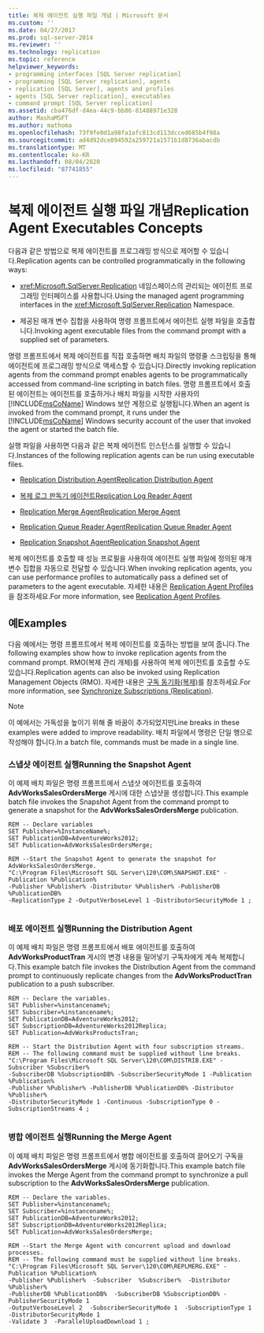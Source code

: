```yaml
---
title: 복제 에이전트 실행 파일 개념 | Microsoft 문서
ms.custom: ''
ms.date: 04/27/2017
ms.prod: sql-server-2014
ms.reviewer: ''
ms.technology: replication
ms.topic: reference
helpviewer_keywords:
- programming interfaces [SQL Server replication]
- programming [SQL Server replication], agents
- replication [SQL Server], agents and profiles
- agents [SQL Server replication], executables
- command prompt [SQL Server replication]
ms.assetid: cba476df-d4ea-44c9-bb86-81488971e328
author: MashaMSFT
ms.author: mathoma
ms.openlocfilehash: 73f9fe0d1a98fa1afc813cd113dcced685b4f98a
ms.sourcegitcommit: ad4d92dce894592a259721a1571b1d8736abacdb
ms.translationtype: MT
ms.contentlocale: ko-KR
ms.lasthandoff: 08/04/2020
ms.locfileid: "87741855"
---
```

# <a name="replication-agent-executables-concepts"></a><span data-ttu-id="ee8b2-102">복제 에이전트 실행 파일 개념</span><span class="sxs-lookup"><span data-stu-id="ee8b2-102">Replication Agent Executables Concepts</span></span>
  <span data-ttu-id="ee8b2-103">다음과 같은 방법으로 복제 에이전트를 프로그래밍 방식으로 제어할 수 있습니다.</span><span class="sxs-lookup"><span data-stu-id="ee8b2-103">Replication agents can be controlled programmatically in the following ways:</span></span>  
  
-   <span data-ttu-id="ee8b2-104"><xref:Microsoft.SqlServer.Replication> 네임스페이스의 관리되는 에이전트 프로그래밍 인터페이스를 사용합니다.</span><span class="sxs-lookup"><span data-stu-id="ee8b2-104">Using the managed agent programming interfaces in the <xref:Microsoft.SqlServer.Replication> Namespace.</span></span>  
  
-   <span data-ttu-id="ee8b2-105">제공된 매개 변수 집합을 사용하여 명령 프롬프트에서 에이전트 실행 파일을 호출합니다.</span><span class="sxs-lookup"><span data-stu-id="ee8b2-105">Invoking agent executable files from the command prompt with a supplied set of parameters.</span></span>  
  
 <span data-ttu-id="ee8b2-106">명령 프롬프트에서 복제 에이전트를 직접 호출하면 배치 파일의 명령줄 스크립팅을 통해 에이전트에 프로그래밍 방식으로 액세스할 수 있습니다.</span><span class="sxs-lookup"><span data-stu-id="ee8b2-106">Directly invoking replication agents from the command prompt enables agents to be programmatically accessed from command-line scripting in batch files.</span></span> <span data-ttu-id="ee8b2-107">명령 프롬프트에서 호출된 에이전트는 에이전트를 호출하거나 배치 파일을 시작한 사용자의 [!INCLUDE[msCoName](../../../includes/msconame-md.md)] Windows 보안 계정으로 실행됩니다.</span><span class="sxs-lookup"><span data-stu-id="ee8b2-107">When an agent is invoked from the command prompt, it runs under the [!INCLUDE[msCoName](../../../includes/msconame-md.md)] Windows security account of the user that invoked the agent or started the batch file.</span></span>  
  
 <span data-ttu-id="ee8b2-108">실행 파일을 사용하면 다음과 같은 복제 에이전트 인스턴스를 실행할 수 있습니다.</span><span class="sxs-lookup"><span data-stu-id="ee8b2-108">Instances of the following replication agents can be run using executable files.</span></span>  
  
-   [<span data-ttu-id="ee8b2-109">Replication Distribution Agent</span><span class="sxs-lookup"><span data-stu-id="ee8b2-109">Replication Distribution Agent</span></span>](../agents/replication-distribution-agent.md)  
  
-   [<span data-ttu-id="ee8b2-110">복제 로그 판독기 에이전트</span><span class="sxs-lookup"><span data-stu-id="ee8b2-110">Replication Log Reader Agent</span></span>](../agents/replication-log-reader-agent.md)  
  
-   [<span data-ttu-id="ee8b2-111">Replication Merge Agent</span><span class="sxs-lookup"><span data-stu-id="ee8b2-111">Replication Merge Agent</span></span>](../agents/replication-merge-agent.md)  
  
-   [<span data-ttu-id="ee8b2-112">Replication Queue Reader Agent</span><span class="sxs-lookup"><span data-stu-id="ee8b2-112">Replication Queue Reader Agent</span></span>](../agents/replication-queue-reader-agent.md)  
  
-   [<span data-ttu-id="ee8b2-113">Replication Snapshot Agent</span><span class="sxs-lookup"><span data-stu-id="ee8b2-113">Replication Snapshot Agent</span></span>](../agents/replication-snapshot-agent.md)  
  
 <span data-ttu-id="ee8b2-114">복제 에이전트를 호출할 때 성능 프로필을 사용하여 에이전트 실행 파일에 정의된 매개 변수 집합을 자동으로 전달할 수 있습니다.</span><span class="sxs-lookup"><span data-stu-id="ee8b2-114">When invoking replication agents, you can use performance profiles to automatically pass a defined set of parameters to the agent executable.</span></span> <span data-ttu-id="ee8b2-115">자세한 내용은 [Replication Agent Profiles](../agents/replication-agent-profiles.md)을 참조하세요.</span><span class="sxs-lookup"><span data-stu-id="ee8b2-115">For more information, see [Replication Agent Profiles](../agents/replication-agent-profiles.md).</span></span>  
  
## <a name="examples"></a><span data-ttu-id="ee8b2-116">예</span><span class="sxs-lookup"><span data-stu-id="ee8b2-116">Examples</span></span>  
 <span data-ttu-id="ee8b2-117">다음 예에서는 명령 프롬프트에서 복제 에이전트를 호출하는 방법을 보여 줍니다.</span><span class="sxs-lookup"><span data-stu-id="ee8b2-117">The following examples show how to invoke replication agents from the command prompt.</span></span> <span data-ttu-id="ee8b2-118">RMO(복제 관리 개체)를 사용하여 복제 에이전트를 호출할 수도 있습니다.</span><span class="sxs-lookup"><span data-stu-id="ee8b2-118">Replication agents can also be invoked using Replication Management Objects (RMO).</span></span> <span data-ttu-id="ee8b2-119">자세한 내용은 [구독 동기화&#40;복제&#41;](../synchronize-data.md)를 참조하세요.</span><span class="sxs-lookup"><span data-stu-id="ee8b2-119">For more information, see [Synchronize Subscriptions &#40;Replication&#41;](../synchronize-data.md).</span></span>  
  
> [!NOTE]  
>  <span data-ttu-id="ee8b2-120">이 예에서는 가독성을 높이기 위해 줄 바꿈이 추가되었지만</span><span class="sxs-lookup"><span data-stu-id="ee8b2-120">Line breaks in these examples were added to improve readability.</span></span> <span data-ttu-id="ee8b2-121">배치 파일에서 명령은 단일 행으로 작성해야 합니다.</span><span class="sxs-lookup"><span data-stu-id="ee8b2-121">In a batch file, commands must be made in a single line.</span></span>  
  
### <a name="running-the-snapshot-agent"></a><span data-ttu-id="ee8b2-122">스냅샷 에이전트 실행</span><span class="sxs-lookup"><span data-stu-id="ee8b2-122">Running the Snapshot Agent</span></span>  
 <span data-ttu-id="ee8b2-123">이 예제 배치 파일은 명령 프롬프트에서 스냅샷 에이전트를 호출하여 **AdvWorksSalesOrdersMerge** 게시에 대한 스냅샷을 생성합니다.</span><span class="sxs-lookup"><span data-stu-id="ee8b2-123">This example batch file invokes the Snapshot Agent from the command prompt to generate a snapshot for the **AdvWorksSalesOrdersMerge** publication.</span></span>  
  
```  
REM -- Declare variables  
SET Publisher=%InstanceName%;  
SET PublicationDB=AdventureWorks2012;   
SET Publication=AdvWorksSalesOrdersMerge;   
  
REM --Start the Snapshot Agent to generate the snapshot for AdvWorksSalesOrdersMerge.  
"C:\Program Files\Microsoft SQL Server\120\COM\SNAPSHOT.EXE" -Publication %Publication%   
-Publisher %Publisher% -Distributor %Publisher% -PublisherDB %PublicationDB%   
-ReplicationType 2 -OutputVerboseLevel 1 -DistributorSecurityMode 1 ;  
  
```  
  
### <a name="running-the-distribution-agent"></a><span data-ttu-id="ee8b2-124">배포 에이전트 실행</span><span class="sxs-lookup"><span data-stu-id="ee8b2-124">Running the Distribution Agent</span></span>  
 <span data-ttu-id="ee8b2-125">이 예제 배치 파일은 명령 프롬프트에서 배포 에이전트를 호출하여 **AdvWorksProductTran** 게시의 변경 내용을 밀어넣기 구독자에게 계속 복제합니다.</span><span class="sxs-lookup"><span data-stu-id="ee8b2-125">This example batch file invokes the Distribution Agent from the command prompt to continuously replicate changes from the **AdvWorksProductTran** publication to a push subscriber.</span></span>  
  
```  
REM -- Declare the variables.  
SET Publisher=%instancename%;  
SET Subscriber=%instancename%;  
SET PublicationDB=AdventureWorks2012;  
SET SubscriptionDB=AdventureWorks2012Replica;   
SET Publication=AdvWorksProductsTran;  
  
REM -- Start the Distribution Agent with four subscription streams.  
REM -- The following command must be supplied without line breaks.  
"C:\Program Files\Microsoft SQL Server\120\COM\DISTRIB.EXE" -Subscriber %Subscriber%   
-SubscriberDB %SubscriptionDB% -SubscriberSecurityMode 1 -Publication %Publication%   
-Publisher %Publisher% -PublisherDB %PublicationDB% -Distributor %Publisher%   
-DistributorSecurityMode 1 -Continuous -SubscriptionType 0 -SubscriptionStreams 4 ;  
  
```  
  
### <a name="running-the-merge-agent"></a><span data-ttu-id="ee8b2-126">병합 에이전트 실행</span><span class="sxs-lookup"><span data-stu-id="ee8b2-126">Running the Merge Agent</span></span>  
 <span data-ttu-id="ee8b2-127">이 예제 배치 파일은 명령 프롬프트에서 병합 에이전트를 호출하여 끌어오기 구독을 **AdvWorksSalesOrdersMerge** 게시에 동기화합니다.</span><span class="sxs-lookup"><span data-stu-id="ee8b2-127">This example batch file invokes the Merge Agent from the command prompt to synchronize a pull subscription to the **AdvWorksSalesOrdersMerge** publication.</span></span>  
  
```  
REM -- Declare the variables.  
SET Publisher=%instancename%;  
SET Subscriber=%instancename%;  
SET PublicationDB=AdventureWorks2012;  
SET SubscriptionDB=AdventureWorks2012Replica;   
SET Publication=AdvWorksSalesOrdersMerge;  
  
REM --Start the Merge Agent with concurrent upload and download processes.  
REM -- The following command must be supplied without line breaks.  
"C:\Program Files\Microsoft SQL Server\120\COM\REPLMERG.EXE" -Publication %Publication%    
-Publisher %Publisher%  -Subscriber  %Subscriber%  -Distributor %Publisher%    
-PublisherDB %PublicationDB%  -SubscriberDB %SubscriptionDB% -PublisherSecurityMode 1    
-OutputVerboseLevel 2  -SubscriberSecurityMode 1  -SubscriptionType 1 -DistributorSecurityMode 1    
-Validate 3  -ParallelUploadDownload 1 ;  
  
```  
  
  
